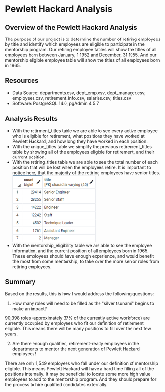 # Pewlett Hackard Analysis

## Overview of the Pewlett Hackard Analysis
The purpose of our project is to determine the number of retiring employees by title and identify which employees are eligible to participate in the mentorship program. Our retiring employee tables will show the titles of all employees born between January, 1 1952 and December, 31 1955. And our mentorship eligible employee table will show the titles of all employees born in 1965.

## Resources
- Data Source: departments.csv, dept_emp.csv, dept_manager.csv, employees.csv, retirement_info.csv, salaries.csv, titles.csv
- Software: PostgreSQL 14.0, pgAdmin 4 5.7

## Analysis Results
- With the retirment_titles table we are able to see every active employee who is eligible for retirement, what positions they have worked at Pewlett Hackard, and how long they have worked in each position.
- With the unique_titles table we simplify the previous retirement_titles table by showing all of the employees eligible for retirement, and their current position.
- With the retiring_titles table we are able to see the total number of each position that will be lost when the employees retire. It is important to notice here, that the majority of the retiring employees have senior titles.
![Retiring_Titles](challenge/data/retiring_titles.png)
- With the mentorship_eligibility table we are able to see the employee information, and the current position of all employees born in 1965. These employees should have enough experience, and would benefit the most from some mentorship, to take over the more senior roles from retiring employees.

## Summary
Based on the results, this is how I would address the following questions:

1) How many roles will need to be filled as the "silver tsunami" begins to make an impact?

90,398 roles (approximately 37% of the currently active workforce) are currently occupied by employees who fit our definition of retirement eligible. This means there will be many positions to fill over the next few years. 

2) Are there enough qualified, retirement-ready employees in the departments to mentor the next generation of Pewlett Hackard employees?

There are only 1,549 employees who fall under our definition of mentorship eligible. This means Pewlett Hackard will have a hard time filling all of the positions internally. It may be beneficial to locate some more high value employees to add to the mentorship program. And they should prepare for the process to hire qualified candidates externally.



